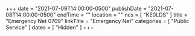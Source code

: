 +++
date = "2021-07-09T14:00:00-0500"
publishDate = "2021-07-08T14:00:00-0500"
endTime = ""
location = ""
ncs = [ "KE0LDS" ]
title = "Emergency Net 0709"
linkTitle = "Emergency Net"
categories = [ "Public Service" ]
dates = [ "Hidden" ]
+++
